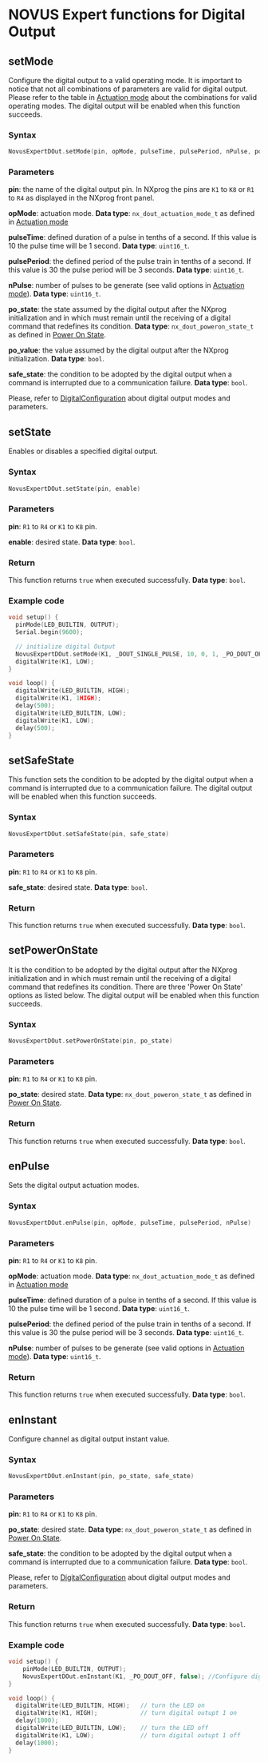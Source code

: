# NOVUS Expert functions for Digital Output

## setMode
Configure the digital output to a valid operating mode. It is important to notice that not all combinations of parameters are valid for digital output. Please refer to the table in [Actuation mode](./DigitalConfiguration.md/#Actuation-mode) about the combinations for valid operating modes. The digital output will be enabled when this function succeeds.

### Syntax
```C
NovusExpertDOut.setMode(pin, opMode, pulseTime, pulsePeriod, nPulse, po_state, po_value, safe_state)
```

### Parameters
**pin**: the name of the digital output pin. In NXprog the pins are `K1` to `K8` or `R1` to `R4` as displayed in the NXprog front panel.

**opMode**: actuation mode. **Data type**: `nx_dout_actuation_mode_t` as defined in [Actuation mode](./DigitalConfiguration.md/#Actuation-mode)

**pulseTime**: defined duration of a pulse in tenths of a second. If this value is 10 the pulse time will be 1 second.  **Data type**: `uint16_t`.

**pulsePeriod**: the defined period of the pulse train in tenths of a second. If this value is 30 the pulse period will be 3 seconds. **Data type**: `uint16_t`.

**nPulse**: number of pulses to be generate (see valid options in [Actuation mode](./DigitalConfiguration.md/#actuation-mode)). **Data type**: `uint16_t`.

**po_state**: the state assumed by the digital output after the NXprog initialization and in which must remain until the receiving of a digital
command that redefines its condition. **Data type**: `nx_dout_poweron_state_t` as defined in [Power On State](./DigitalConfiguration.md/#power-on-state). 

**po_value**: the value assumed by the digital output after the NXprog initialization. **Data type**: `bool`.

**safe_state**: the condition to be adopted by the digital output when a command is interrupted due to a communication failure. **Data type**: `bool`.

Please, refer to [DigitalConfiguration](./DigitalConfiguration.md) about digital output modes and parameters.

## setState
Enables or disables a specified digital output.

### Syntax
```C
NovusExpertDOut.setState(pin, enable) 
```

### Parameters
**pin**: `R1` to `R4` or `K1` to `K8` pin.

**enable**: desired state. **Data type**: `bool`.

### Return
This function returns `true` when executed successfully. **Data type**: `bool`.

### Example code
```C
void setup() {
  pinMode(LED_BUILTIN, OUTPUT);
  Serial.begin(9600);

  // initialize digital Output
  NovusExpertDOut.setMode(K1, _DOUT_SINGLE_PULSE, 10, 0, 1, _PO_DOUT_OFF, false, false);
  digitalWrite(K1, LOW);
}

void loop() {
  digitalWrite(LED_BUILTIN, HIGH); 
  digitalWrite(K1, 1HIGH);
  delay(500);
  digitalWrite(LED_BUILTIN, LOW);
  digitalWrite(K1, LOW);
  delay(500);
}
```

## setSafeState
This function sets the condition to be adopted by the digital output when a command is interrupted due to a communication failure. The digital output will be enabled when this function succeeds.

### Syntax
```C
NovusExpertDOut.setSafeState(pin, safe_state) 
```

### Parameters
**pin**: `R1` to `R4` or `K1` to `K8` pin.

**safe_state**: desired state. **Data type**: `bool`.

### Return
This function returns `true` when executed successfully. **Data type**: `bool`.

## setPowerOnState
It is the condition to be adopted by the digital output after the NXprog initialization and in which must remain until the receiving of a digital
command that redefines its condition. There are three 'Power On State' options as listed below. The digital output will be enabled when this function succeeds.


### Syntax
```C
NovusExpertDOut.setPowerOnState(pin, po_state) 
```

### Parameters
**pin**: `R1` to `R4` or `K1` to `K8` pin.

**po_state**: desired state. **Data type**: `nx_dout_poweron_state_t` as defined in [Power On State](./DigitalConfiguration.md/#Power-On-State). 

### Return
This function returns `true` when executed successfully. **Data type**: `bool`.

## enPulse
Sets the digital output actuation modes.

### Syntax
```C
NovusExpertDOut.enPulse(pin, opMode, pulseTime, pulsePeriod, nPulse)
```

### Parameters
**pin**: `R1` to `R4` or `K1` to `K8` pin.

**opMode**: actuation mode. **Data type**: `nx_dout_actuation_mode_t` as defined in [Actuation mode](./DigitalConfiguration.md/#Actuation-mode)

**pulseTime**: defined duration of a pulse in tenths of a second. If this value is 10 the pulse time will be 1 second.  **Data type**: `uint16_t`.

**pulsePeriod**: the defined period of the pulse train in tenths of a second. If this value is 30 the pulse period will be 3 seconds. **Data type**: `uint16_t`.

**nPulse**: number of pulses to be generate (see valid options in [Actuation mode](./DigitalConfiguration.md/#Actuation-mode)). **Data type**: `uint16_t`.

### Return
This function returns `true` when executed successfully. **Data type**: `bool`.

## enInstant
Configure channel as digital output instant value.

### Syntax
```C
NovusExpertDOut.enInstant(pin, po_state, safe_state)
```

### Parameters
**pin**: `R1` to `R4` or `K1` to `K8` pin.

**po_state**: desired state. **Data type**: `nx_dout_poweron_state_t` as defined in [Power On State](./DigitalConfiguration.md/#Power-On-State). 

**safe_state**: the condition to be adopted by the digital output when a command is interrupted due to a communication failure. **Data type**: `bool`.

Please, refer to [DigitalConfiguration](./DigitalConfiguration.md) about digital output modes and parameters.

### Return
This function returns `true` when executed successfully. **Data type**: `bool`.

### Example code
```C
void setup() {
    pinMode(LED_BUILTIN, OUTPUT);
    NovusExpertDOut.enInstant(K1, _PO_DOUT_OFF, false); //Configure digital output channel 1 to write
}

void loop() {
  digitalWrite(LED_BUILTIN, HIGH);   // turn the LED on
  digitalWrite(K1, HIGH);            // turn digital outupt 1 on
  delay(1000);                       
  digitalWrite(LED_BUILTIN, LOW);    // turn the LED off
  digitalWrite(K1, LOW);             // turn digital outupt 1 off
  delay(1000);                       
}
```

